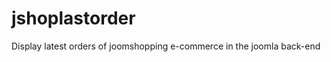 jshoplastorder
==============

Display latest orders of joomshopping e-commerce in the joomla back-end

